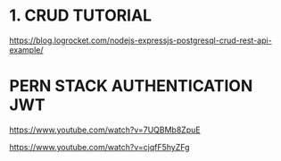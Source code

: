 # 1. CRUD TUTORIAL

<https://blog.logrocket.com/nodejs-expressjs-postgresql-crud-rest-api-example/>

# PERN STACK AUTHENTICATION JWT

<https://www.youtube.com/watch?v=7UQBMb8ZpuE>

<https://www.youtube.com/watch?v=cjqfF5hyZFg>